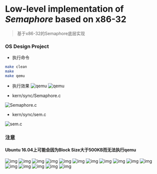 # Low-level implementation of *Semaphore* based on x86-32
> 基于x86-32的Semaphore底层实现

### OS Design Project

- 执行命令
```bash
make clean
make
make qemu
```

- 执行效果
![qemu](https://github.com/cnarutox/MITJOS6.828/blob/finalwork/img/qemu1.png?raw=true)
![qemu](https://github.com/cnarutox/MITJOS6.828/blob/finalwork/img/qemu2.png?raw=true)

- kern/sync/Semaphore.c

![Semaphore.c](https://github.com/cnarutox/MITJOS6.828/blob/finalwork/img/Semaphore.c.png?raw=true)

- kern/sync/sem.c

![sem.c](https://github.com/cnarutox/MITJOS6.828/blob/finalwork/img/sem.c.png?raw=true)

### 注意
#### Ubuntu 16.04上可能会因为Block Size大于500KB而无法执行qemu

![img](https://github.com/cnarutox/MITJOS6.828/blob/finalwork/img/x86-32%20Semaphore_页面_01.png?raw=true)
![img](https://github.com/cnarutox/MITJOS6.828/blob/finalwork/img/x86-32%20Semaphore_页面_02.png?raw=true)
![img](https://github.com/cnarutox/MITJOS6.828/blob/finalwork/img/x86-32%20Semaphore_页面_03.png?raw=true)
![img](https://github.com/cnarutox/MITJOS6.828/blob/finalwork/img/x86-32%20Semaphore_页面_04.png?raw=true)
![img](https://github.com/cnarutox/MITJOS6.828/blob/finalwork/img/x86-32%20Semaphore_页面_05.png?raw=true)
![img](https://github.com/cnarutox/MITJOS6.828/blob/finalwork/img/x86-32%20Semaphore_页面_06.png?raw=true)
![img](https://github.com/cnarutox/MITJOS6.828/blob/finalwork/img/x86-32%20Semaphore_页面_07.png?raw=true)
![img](https://github.com/cnarutox/MITJOS6.828/blob/finalwork/img/x86-32%20Semaphore_页面_08.png?raw=true)
![img](https://github.com/cnarutox/MITJOS6.828/blob/finalwork/img/x86-32%20Semaphore_页面_09.png?raw=true)
![img](https://github.com/cnarutox/MITJOS6.828/blob/finalwork/img/x86-32%20Semaphore_页面_10.png?raw=true)
![img](https://github.com/cnarutox/MITJOS6.828/blob/finalwork/img/x86-32%20Semaphore_页面_11.png?raw=true)
![img](https://github.com/cnarutox/MITJOS6.828/blob/finalwork/img/x86-32%20Semaphore_页面_12.png?raw=true)
![img](https://github.com/cnarutox/MITJOS6.828/blob/finalwork/img/x86-32%20Semaphore_页面_13.png?raw=true)
![img](https://github.com/cnarutox/MITJOS6.828/blob/finalwork/img/x86-32%20Semaphore_页面_14.png?raw=true)
![img](https://github.com/cnarutox/MITJOS6.828/blob/finalwork/img/x86-32%20Semaphore_页面_15.png?raw=true)
![img](https://github.com/cnarutox/MITJOS6.828/blob/finalwork/img/x86-32%20Semaphore_页面_16.png?raw=true)
